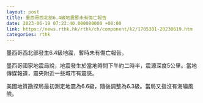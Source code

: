 ```yaml
---
layout: post
title: 墨西哥西北部6.4級地震暫未有傷亡報告
date: 2023-06-19 07:23:40.000000000 +08:00
link: https://news.rthk.hk/rthk/ch/component/k2/1705381-20230619.htm
categories: rthk
---
```


墨西哥西北部發生6.4級地震，暫時未有傷亡報告。

墨西哥國家地震局說，地震發生於當地時間下午約二時半，震源深度5公里。當地傳媒報道，震央附近一些城市有震感。

美國地質勘探局最初測定地震為6.6級，隨後調整為6.3級。當局又指沒有海嘯風險。
